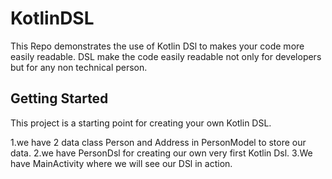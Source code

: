 # KotlinDSL
This Repo demonstrates the use of Kotlin DSl to makes your code more easily readable.
DSL make the code easily readable not only for developers but for any non technical person.

## Getting Started

This project is a starting point for creating your own Kotlin DSL.

1.we have 2 data class Person and Address in PersonModel to store our data.
2.we have PersonDsl for creating our own very first Kotlin Dsl.
3.We have MainActivity where we will see our DSl in action.
